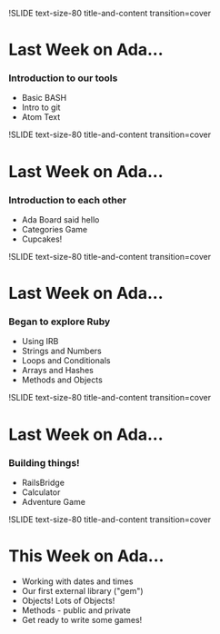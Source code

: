 !SLIDE text-size-80 title-and-content transition=cover

Last Week on Ada...
===================

### Introduction to our tools

+ Basic BASH
+ Intro to git
+ Atom Text

!SLIDE text-size-80 title-and-content transition=cover

Last Week on Ada...
===================

### Introduction to each other

+ Ada Board said hello
+ Categories Game
+ Cupcakes!

!SLIDE text-size-80 title-and-content transition=cover

Last Week on Ada...
===================

### Began to explore Ruby

+ Using IRB
+ Strings and Numbers
+ Loops and Conditionals
+ Arrays and Hashes
+ Methods and Objects

!SLIDE text-size-80 title-and-content transition=cover

Last Week on Ada...
===================

### Building things!

+ RailsBridge
+ Calculator
+ Adventure Game


!SLIDE text-size-80 title-and-content transition=cover

This Week on Ada...
===================

+ Working with dates and times
+ Our first external library ("gem")
+ Objects! Lots of Objects!
+ Methods - public and private
+ Get ready to write some games!
